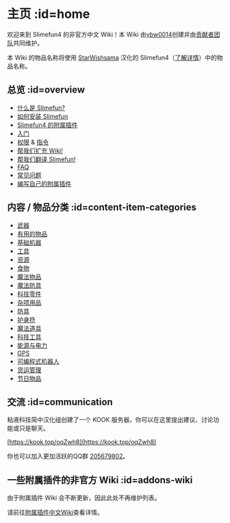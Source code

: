 # 主页 :id=home

欢迎来到 Slimefun4 的非官方中文 Wiki！本 Wiki 由[ybw0014](https://github.com/ybw0014)创建并由[贡献者团队](https://github.com/GuizhanCraft/Slimefun-Wiki/graphs/contributors)共同维护。

本 Wiki 的物品名称将使用 [StarWishsama](https://github.com/StarWishsama) 汉化的 Slimefun4（[了解详情](/Installing-Slimefun?id=slimefun-4-cn-downloads)）中的物品名称。

## 总览 :id=overview

- [什么是 Slimefun?](/Slimefun-in-a-nutshell)
- [如何安装 Slimefun](/Installing-Slimefun)
- [Slimefun4 的附属插件](/Addons)
- [入门](/Getting-Started)
- [权限](/Permissions) & [指令](/Commands)
- [帮我们扩充 Wiki!](/Expanding-the-Wiki)
- [帮我们翻译 Slimefun!](/Translating-Slimefun)
- [FAQ](/FAQ)
- [常见问题](/Common-Issues)
- [编写自己的附属插件](/Developer-Guide)

## 内容 / 物品分类 :id=content-item-categories

- [武器](/Weapons)
- [有用的物品](/Items)
- [基础机器](/Basic-Machines)
- [工具](/Tools)
- [资源](/Resources)
- [食物](/Food)
- [魔法物品](/Magical-Items)
- [魔法防具](/Magical-Armor)
- [科技零件](/Technical-Components)
- [杂项用品](/Miscellaneous-Items)
- [防具](/Armor)
- [护身符](/Talismans)
- [魔法道具](/Magical-Gadgets)
- [科技工具](/Technical-Gadgets)
- [能源与电力](/Electric-Machines)
- [GPS](/GPS)
- [可编程式机器人](/Androids)
- [货运管理](/Cargo-Management)
- [节日物品](/Seasonal-Categories)

## 交流 :id=communication

粘液科技简中汉化组创建了一个 KOOK 服务器，你可以在这里提出建议、讨论功能或只是聊天。

[https://kook.top/oqZwh8](https://kook.top/oqZwh8)

你也可以加入更加活跃的QQ群 [205679802](https://50l.cc/gugu-qgroup)。

## 一些附属插件的非官方 Wiki :id=addons-wiki

由于附属插件 Wiki 会不断更新，因此此处不再维护列表。  

请前往[附属插件中文Wiki](https://slimefun-addons-wiki.guizhanss.cn/)查看详情。
